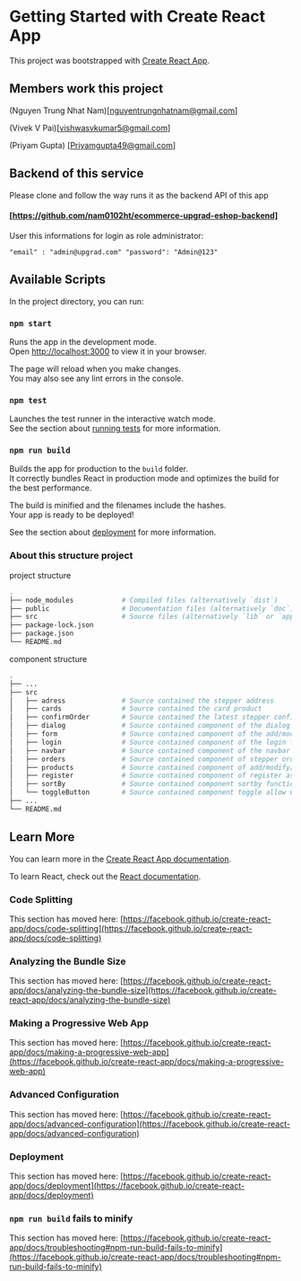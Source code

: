 # Getting Started with Create React App

This project was bootstrapped with [Create React App](https://github.com/facebook/create-react-app).

## Members work this project

(Nguyen Trung Nhat Nam)[nguyentrungnhatnam@gmail.com]

(Vivek V Pai)[vishwasvkumar5@gmail.com]

(Priyam Gupta) [Priyamgupta49@gmail.com]

## Backend of this service

Please clone and follow the way runs it as the backend API of this app
#### [https://github.com/nam0102ht/ecommerce-upgrad-eshop-backend]

User this informations for login as role administrator:

`"email" : "admin@upgrad.com"
"password": "Admin@123"`

## Available Scripts

In the project directory, you can run:

### `npm start`

Runs the app in the development mode.\
Open [http://localhost:3000](http://localhost:3000) to view it in your browser.

The page will reload when you make changes.\
You may also see any lint errors in the console.

### `npm test`

Launches the test runner in the interactive watch mode.\
See the section about [running tests](https://facebook.github.io/create-react-app/docs/running-tests) for more information.

### `npm run build`

Builds the app for production to the `build` folder.\
It correctly bundles React in production mode and optimizes the build for the best performance.

The build is minified and the filenames include the hashes.\
Your app is ready to be deployed!

See the section about [deployment](https://facebook.github.io/create-react-app/docs/deployment) for more information.

### About this structure project

project structure

``` bash
.
├── node_modules            # Compiled files (alternatively `dist`)
├── public                  # Documentation files (alternatively `doc`)
├── src                     # Source files (alternatively `lib` or `app`)
├── package-lock.json       
├── package.json                
└── README.md
```
component structure

``` bash
.
├── ...                  
├── src
│   ├── adress              # Source contained the stepper address
│   ├── cards               # Source contained the card product
│   ├── confirmOrder        # Source contained the latest stepper confirm address and product before submiting order        
│   ├── dialog              # Source contained component of the dialog confirm before deleting product
│   ├── form                # Source contained component of the add/modify product and productFormDetail of page detail
│   ├── login               # Source contained component of the login function
│   ├── navbar              # Source contained component of the navbar contained the logo and search bar and function AddProduct/home/logout
│   ├── orders              # Source contained component of stepper order and orderProduct detail
│   ├── products            # Source contained component of add/modify/delete/detail product and function of search product
│   ├── register            # Source contained component of register as role user
│   ├── sortBy              # Source contained component sortby function component
│   └── toggleButton        # Source contained component toggle allow user search by categories
├── ...               
└── README.md

```

## Learn More

You can learn more in the [Create React App documentation](https://facebook.github.io/create-react-app/docs/getting-started).

To learn React, check out the [React documentation](https://reactjs.org/).

### Code Splitting

This section has moved here: [https://facebook.github.io/create-react-app/docs/code-splitting](https://facebook.github.io/create-react-app/docs/code-splitting)

### Analyzing the Bundle Size

This section has moved here: [https://facebook.github.io/create-react-app/docs/analyzing-the-bundle-size](https://facebook.github.io/create-react-app/docs/analyzing-the-bundle-size)

### Making a Progressive Web App

This section has moved here: [https://facebook.github.io/create-react-app/docs/making-a-progressive-web-app](https://facebook.github.io/create-react-app/docs/making-a-progressive-web-app)

### Advanced Configuration

This section has moved here: [https://facebook.github.io/create-react-app/docs/advanced-configuration](https://facebook.github.io/create-react-app/docs/advanced-configuration)

### Deployment

This section has moved here: [https://facebook.github.io/create-react-app/docs/deployment](https://facebook.github.io/create-react-app/docs/deployment)

### `npm run build` fails to minify

This section has moved here: [https://facebook.github.io/create-react-app/docs/troubleshooting#npm-run-build-fails-to-minify](https://facebook.github.io/create-react-app/docs/troubleshooting#npm-run-build-fails-to-minify)
